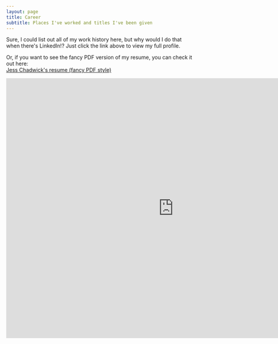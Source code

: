 ```yaml
---
layout: page
title: Career
subtitle: Places I've worked and titles I've been given
---
```


<div style="text-align: center">
<script src="//platform.linkedin.com/in.js" type="text/javascript"></script>
<script type="IN/MemberProfile" data-id="https://www.linkedin.com/in/jesschadwick" data-format="inline" data-related="false"></script>
</div>

Sure, I could list out all of my work history here, but why would I do that when there's LinkedIn!?  Just click the link above to view my full profile.

Or, if you want to see the fancy PDF version of my resume, you can check it out here:  
[Jess Chadwick's resume (fancy PDF style)](http://1drv.ms/1T1RzkR)

<embed src="http://1drv.ms/1T1RzkR" width="900" height="700" alt="pdf" pluginspage="http://www.adobe.com/products/acrobat/readstep2.html">

